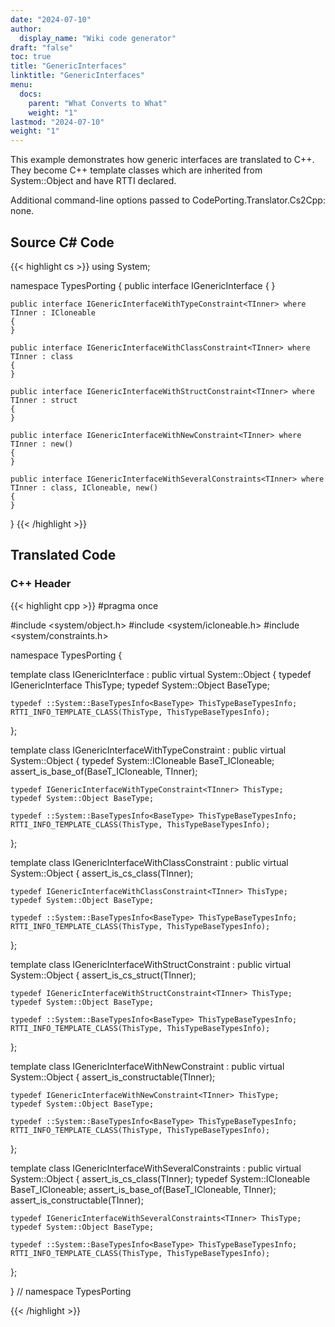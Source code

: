 ```yaml
---
date: "2024-07-10"
author:
  display_name: "Wiki code generator"
draft: "false"
toc: true
title: "GenericInterfaces"
linktitle: "GenericInterfaces"
menu:
  docs:
    parent: "What Converts to What"
    weight: "1"
lastmod: "2024-07-10"
weight: "1"
---
```


This example demonstrates how generic interfaces are translated to C++. They become C++ template classes which are inherited from System::Object and have RTTI declared.

Additional command-line options passed to CodePorting.Translator.Cs2Cpp: none.

## Source C# Code ##

{{< highlight cs >}}
using System;

namespace TypesPorting
{
    public interface IGenericInterface<TInner>
    {
    }

    public interface IGenericInterfaceWithTypeConstraint<TInner> where TInner : ICloneable
    {
    }

    public interface IGenericInterfaceWithClassConstraint<TInner> where TInner : class
    {
    }

    public interface IGenericInterfaceWithStructConstraint<TInner> where TInner : struct
    {
    }

    public interface IGenericInterfaceWithNewConstraint<TInner> where TInner : new()
    {
    }

    public interface IGenericInterfaceWithSeveralConstraints<TInner> where TInner : class, ICloneable, new()
    {
    }
}
{{< /highlight >}}

## Translated Code ##

### C++ Header ###

{{< highlight cpp >}}
#pragma once

#include <system/object.h>
#include <system/icloneable.h>
#include <system/constraints.h>

namespace TypesPorting {

template<typename TInner>
class IGenericInterface : public virtual System::Object
{
    typedef IGenericInterface<TInner> ThisType;
    typedef System::Object BaseType;
    
    typedef ::System::BaseTypesInfo<BaseType> ThisTypeBaseTypesInfo;
    RTTI_INFO_TEMPLATE_CLASS(ThisType, ThisTypeBaseTypesInfo);
    
};

template<typename TInner>
class IGenericInterfaceWithTypeConstraint : public virtual System::Object
{
    typedef System::ICloneable BaseT_ICloneable;
    assert_is_base_of(BaseT_ICloneable, TInner);
    
    typedef IGenericInterfaceWithTypeConstraint<TInner> ThisType;
    typedef System::Object BaseType;
    
    typedef ::System::BaseTypesInfo<BaseType> ThisTypeBaseTypesInfo;
    RTTI_INFO_TEMPLATE_CLASS(ThisType, ThisTypeBaseTypesInfo);
    
};

template<typename TInner>
class IGenericInterfaceWithClassConstraint : public virtual System::Object
{
    assert_is_cs_class(TInner);
    
    typedef IGenericInterfaceWithClassConstraint<TInner> ThisType;
    typedef System::Object BaseType;
    
    typedef ::System::BaseTypesInfo<BaseType> ThisTypeBaseTypesInfo;
    RTTI_INFO_TEMPLATE_CLASS(ThisType, ThisTypeBaseTypesInfo);
    
};

template<typename TInner>
class IGenericInterfaceWithStructConstraint : public virtual System::Object
{
    assert_is_cs_struct(TInner);
    
    typedef IGenericInterfaceWithStructConstraint<TInner> ThisType;
    typedef System::Object BaseType;
    
    typedef ::System::BaseTypesInfo<BaseType> ThisTypeBaseTypesInfo;
    RTTI_INFO_TEMPLATE_CLASS(ThisType, ThisTypeBaseTypesInfo);
    
};

template<typename TInner>
class IGenericInterfaceWithNewConstraint : public virtual System::Object
{
    assert_is_constructable(TInner);
    
    typedef IGenericInterfaceWithNewConstraint<TInner> ThisType;
    typedef System::Object BaseType;
    
    typedef ::System::BaseTypesInfo<BaseType> ThisTypeBaseTypesInfo;
    RTTI_INFO_TEMPLATE_CLASS(ThisType, ThisTypeBaseTypesInfo);
    
};

template<typename TInner>
class IGenericInterfaceWithSeveralConstraints : public virtual System::Object
{
    assert_is_cs_class(TInner);
    typedef System::ICloneable BaseT_ICloneable;
    assert_is_base_of(BaseT_ICloneable, TInner);
    assert_is_constructable(TInner);
    
    typedef IGenericInterfaceWithSeveralConstraints<TInner> ThisType;
    typedef System::Object BaseType;
    
    typedef ::System::BaseTypesInfo<BaseType> ThisTypeBaseTypesInfo;
    RTTI_INFO_TEMPLATE_CLASS(ThisType, ThisTypeBaseTypesInfo);
    
};

} // namespace TypesPorting



{{< /highlight >}}
